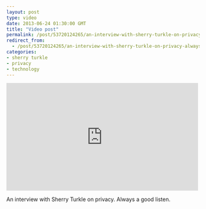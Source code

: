 ```yaml
---
layout: post
type: video
date: 2013-06-24 01:30:00 GMT
title: "Video post"
permalink: /post/53720124265/an-interview-with-sherry-turkle-on-privacy-always
redirect_from: 
  - /post/53720124265/an-interview-with-sherry-turkle-on-privacy-always
categories:
- sherry turkle
- privacy
- technology
---
```

<iframe width="500" height="281"  id="youtube_iframe" src="https://www.youtube.com/embed/UEiRyxbA3c0?feature=oembed&amp;enablejsapi=1&amp;wmode=opaque" frameborder="0" allow="accelerometer; autoplay; clipboard-write; encrypted-media; gyroscope; picture-in-picture" allowfullscreen title="Keen On... Sherry Turkle: Say No! to Zuckerberg"></iframe>

<p>An interview with Sherry Turkle on privacy. Always a good listen.</p>